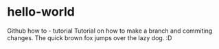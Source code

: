 # hello-world
Github how to - tutorial
Tutorial on how to make a branch and commiting changes.
The quick brown fox jumps over the lazy dog. :D
